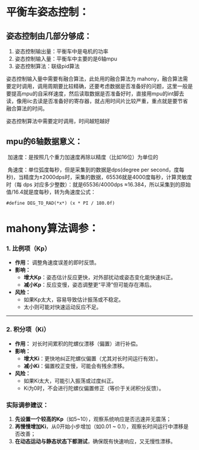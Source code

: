 # 平衡车姿态控制：

## 姿态控制由几部分够成：

1. 姿态控制输出量：平衡车中是电机的功率
2. 姿态控制输入量：平衡车中主要的是6轴mpu
3. 姿态控制算法：联级pid算法

姿态控制输入量中需要有融合算法，此处用的融合算法为 mahony，融合算法需要定时调用，调用周期要比较精确，还要考虑数据是否准备好的问题，这里一般是要提高mpu的自采样速度，然后读取数据是否准备好时，直接用mpu的int脚去读，像用iic去读是否准备好的寄存器，就占用时间片比较严重，重点就是要节省融合算法的时间。



姿态控制算法中需要定时调用，时间越短越好



## mpu的6轴数据意义：

​	加速度：是按照几个重力加速度再除以精度（比如16位）为单位的

​	角速度：单位弧度每秒，但是采集到的数据是dps(degree per second，度每秒)，当精度为±2000dps时，采集的数据，65536就是4000度每秒，计算灵敏度时（每 dps 对应多少整数）：就是65536/4000dps ≈16.384，所以采集到的原始值/16.4就是度每秒，转为角速度公式：

```
#define DEG_TO_RAD(*x*) (x * PI / 180.0f)
```





# mahony算法调参：

### 1. **比例项（Kp）**

- **作用：** 调整角速度误差的即时反馈。
- **影响：**
  - **增大Kp**：姿态估计反应更快，对外部扰动或姿态变化能快速纠正。
  - **减小Kp**：反应变慢，姿态调整更“平滑”但可能存在滞后。
- **风险：**
  - 如果Kp太大，容易导致估计振荡或不稳定。
  - 太小则可能对快速运动反应不足。

------

### 2. **积分项（Ki）**

- **作用：** 对长时间累积的陀螺仪漂移（偏置）进行补偿。
- **影响：**
  - **增大Ki**：更快地纠正陀螺仪偏置（尤其对长时间运行有效）。
  - **减小Ki**：偏置校正变慢，可能会有残余漂移。
- **风险：**
  - 如果Ki太大，可能引入振荡或过度纠正。
  - Ki为0时，不会进行陀螺仪偏置修正（等价于关闭积分反馈）。

### 实际调参建议：

1. **先设置一个较高的Kp**（如5~10），观察系统响应是否迅速并无震荡；
2. **再慢慢增加Ki**，从0开始小步增加（如0.01 ~ 0.1），观察长时间运行中漂移是否改善；
3. **在动态运动与静态状态下都测试**，确保既有快速响应，又无慢性漂移。